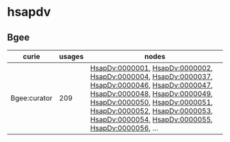 # hsapdv

## Bgee

| curie        |   usages | nodes                                                                                                                                                                                                                                                                                                                                                                                                                                                                                                                                                                                                                                                                                                                                                                                                                                                                                      |
|--------------|----------|--------------------------------------------------------------------------------------------------------------------------------------------------------------------------------------------------------------------------------------------------------------------------------------------------------------------------------------------------------------------------------------------------------------------------------------------------------------------------------------------------------------------------------------------------------------------------------------------------------------------------------------------------------------------------------------------------------------------------------------------------------------------------------------------------------------------------------------------------------------------------------------------|
| Bgee:curator |      209 | [HsapDv:0000001](https://bioregistry.io/HsapDv:0000001), [HsapDv:0000002](https://bioregistry.io/HsapDv:0000002), [HsapDv:0000004](https://bioregistry.io/HsapDv:0000004), [HsapDv:0000037](https://bioregistry.io/HsapDv:0000037), [HsapDv:0000046](https://bioregistry.io/HsapDv:0000046), [HsapDv:0000047](https://bioregistry.io/HsapDv:0000047), [HsapDv:0000048](https://bioregistry.io/HsapDv:0000048), [HsapDv:0000049](https://bioregistry.io/HsapDv:0000049), [HsapDv:0000050](https://bioregistry.io/HsapDv:0000050), [HsapDv:0000051](https://bioregistry.io/HsapDv:0000051), [HsapDv:0000052](https://bioregistry.io/HsapDv:0000052), [HsapDv:0000053](https://bioregistry.io/HsapDv:0000053), [HsapDv:0000054](https://bioregistry.io/HsapDv:0000054), [HsapDv:0000055](https://bioregistry.io/HsapDv:0000055), [HsapDv:0000056](https://bioregistry.io/HsapDv:0000056), ... |

